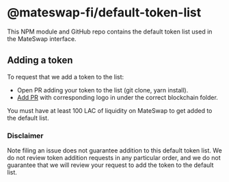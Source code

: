 # @mateswap-fi/default-token-list

This NPM module and GitHub repo contains the default token list used in the MateSwap interface.

## Adding a token

To request that we add a token to the list:
  + Open PR adding your token to the list (git clone, yarn install).
  + [Add PR](https://github.com/mateswap-fi/assets) with corresponding logo in under the correct blockchain folder.

You must have at least 100 LAC of liquidity on MateSwap to get added to the default list.

### Disclaimer

Note filing an issue does not guarantee addition to this default token list.
We do not review token addition requests in any particular order, and we do not
guarantee that we will review your request to add the token to the default list.
